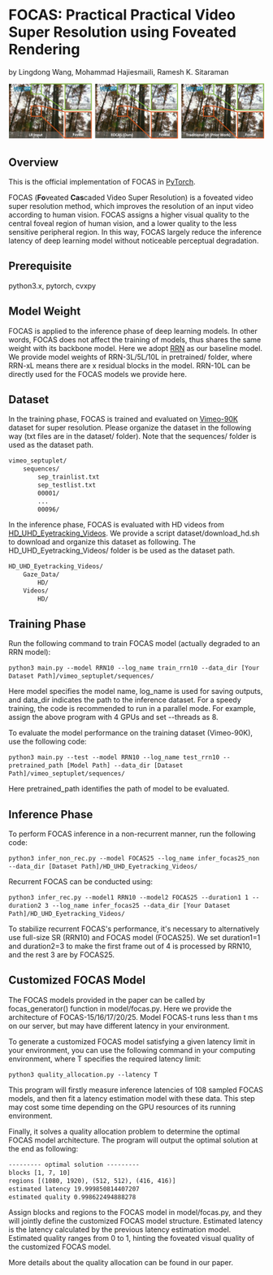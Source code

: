 # FOCAS: Practical Practical Video Super Resolution using Foveated Rendering

by Lingdong Wang, Mohammad Hajiesmaili, Ramesh K. Sitaraman

![avatar](figures/teaser.png)


## Overview
This is the official implementation of FOCAS in [PyTorch](http://pytorch.org/). 

FOCAS (**Fo**veated **Cas**caded Video Super Resolution) is a foveated video super resolution method, which improves the resolution of an input video according to human vision.
FOCAS assigns a higher visual quality to the central foveal region of human vision, and a lower quality to the less sensitive peripheral region. 
In this way, FOCAS largely reduce the inference latency of deep learning model without noticeable perceptual degradation.


## Prerequisite 
python3.x, pytorch, cvxpy


## Model Weight

FOCAS is applied to the inference phase of deep learning models. 
In other words, FOCAS does not affect the training of models, thus shares the same weight with its backbone model. 
Here we adopt [RRN](https://github.com/junpan19/RRN) as our baseline model.
We provide model weights of RRN-3L/5L/10L in pretrained/ folder, where RRN-xL means there are x residual blocks in the model.
RRN-10L can be directly used for the FOCAS models we provide here.


## Dataset
In the training phase, FOCAS is trained and evaluated on [Vimeo-90K](http://toflow.csail.mit.edu/) dataset for super resolution.
Please organize the dataset in the following way (txt files are in the dataset/ folder). Note that the sequences/ folder is used as the dataset path. 

```
vimeo_septuplet/
    sequences/
        sep_trainlist.txt
        sep_testlist.txt
        00001/
        ...
        00096/
```

In the inference phase, FOCAS is evaluated with HD videos from [HD_UHD_Eyetracking_Videos](https://web.archive.org/web/20210224171150/http://ivc.univ-nantes.fr/en/databases/HD_UHD_Eyetracking_Videos/).
We provide a script dataset/download_hd.sh to download and organize this dataset as following. The HD_UHD_Eyetracking_Videos/ folder is be used as the dataset path.

```
HD_UHD_Eyetracking_Videos/
    Gaze_Data/
        HD/
    Videos/
        HD/
```


## Training Phase
Run the following command to train FOCAS model (actually degraded to an RRN model):

```
python3 main.py --model RRN10 --log_name train_rrn10 --data_dir [Your Dataset Path]/vimeo_septuplet/sequences/
```

Here model specifies the model name, log_name is used for saving outputs, and data_dir indicates the path to the inference dataset.
For a speedy training, the code is recommended to run in a parallel mode. For example, assign the above program with 4 GPUs and set --threads as 8.

To evaluate the model performance on the training dataset (Vimeo-90K), use the following code:

```
python3 main.py --test --model RRN10 --log_name test_rrn10 --pretrained_path [Model Path] --data_dir [Dataset Path]/vimeo_septuplet/sequences/
```

Here pretrained_path identifies the path of model to be evaluated.

## Inference Phase
To perform FOCAS inference in a non-recurrent manner, run the following code:

```
python3 infer_non_rec.py --model FOCAS25 --log_name infer_focas25_non --data_dir [Dataset Path]/HD_UHD_Eyetracking_Videos/
```

Recurrent FOCAS can be conducted using:

```
python3 infer_rec.py --model1 RRN10 --model2 FOCAS25 --duration1 1 --duration2 3 --log_name infer_focas25 --data_dir [Your Dataset Path]/HD_UHD_Eyetracking_Videos/
```

To stabilize recurrent FOCAS's performance, it's necessary to alternatively use full-size SR (RRN10) and FOCAS model (FOCAS25). 
We set duration1=1 and duration2=3 to make the first frame out of 4 is processed by RRN10, and the rest 3 are by FOCAS25.

## Customized FOCAS Model

The FOCAS models provided in the paper can be called by focas_generator() function in model/focas.py. Here we provide the architecture of FOCAS-15/16/17/20/25.
Model FOCAS-t runs less than t ms on our server, but may have different latency in your environment.

To generate a customized FOCAS model satisfying a given latency limit in your environment, you can use the following command in your computing environment,
where T specifies the required latency limit:

```
python3 quality_allocation.py --latency T
```

This program will firstly  measure inference latencies of 108 sampled FOCAS models, and then fit a latency estimation model with these data.
This step may cost some time depending on the GPU resources of its running environment.

Finally, it solves a quality allocation problem to determine the optimal FOCAS model architecture.
The program will output the optimal solution at the end as following:

 ```
--------- optimal solution ---------
blocks [1, 7, 10]
regions [(1080, 1920), (512, 512), (416, 416)]
estimated latency 19.999850814407207
estimated quality 0.998622494888278
```
Assign blocks and regions to the FOCAS model in model/focas.py, and they will jointly define the customized FOCAS model structure.
Estimated latency is the latency calculated by the previous latency estimation model. 
Estimated quality ranges from 0 to 1, hinting the foveated visual quality of the customized FOCAS model.

More details about the quality allocation can be found in our paper.